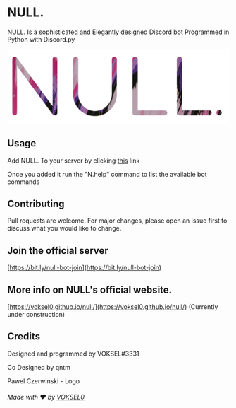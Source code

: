 # NULL.

NULL. Is a sophisticated and Elegantly designed Discord bot Programmed in Python with Discord.py

<p align="center">
  <img src="NULL banner_rounded.png" width="1024" title="NULL. Banner">
</p>

## Usage

Add NULL. To your server by clicking [this](https://bit.ly/null-bot-add) link

Once you added it run the "N.help" command to list the available bot commands

## Contributing
Pull requests are welcome. For major changes, please open an issue first to discuss what you would like to change.

## Join the official server
[https://bit.ly/null-bot-join](https://bit.ly/null-bot-join)

## More info on NULL's official website.
[https://voksel0.github.io/null/](https://voksel0.github.io/null/) (Currently under construction)

## Credits
Designed and programmed by VOKSEL#3331

Co Designed by qntm

Pawel Czerwinski - Logo

###### Made with ❤️ by [VOKSEL0](https://github.com/VOKSEL0)

